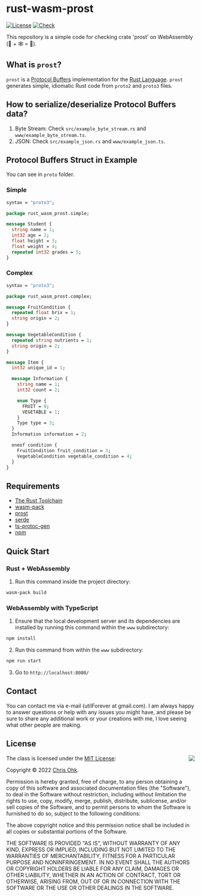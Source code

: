 # rust-wasm-prost

[![License](https://img.shields.io/badge/Licence-MIT-blue.svg)](https://github.com/utilForever/rust-wasm-prost/blob/main/LICENSE) [![Check](https://github.com/utilForever/rust-wasm-prost/actions/workflows/main.yml/badge.svg?branch=main)](https://github.com/utilForever/rust-wasm-prost/actions/workflows/main.yml)

This repository is a simple code for checking crate 'prost' on WebAssembly (🦀 + 🕸️ = 💖).

## What is `prost`?

`prost` is a [Protocol Buffers](https://developers.google.com/protocol-buffers/) implementation for the [Rust Language](https://www.rust-lang.org/). `prost` generates simple, idiomatic Rust code from `proto2` and `proto3` files.

## How to serialize/deserialize Protocol Buffers data?

1. Byte Stream: Check `src/example_byte_stream.rs` and `www/example_byte_stream.ts`.
2. JSON: Check `src/example_json.rs` and `www/example_json.ts`.

## Protocol Buffers Struct in Example

You can see in `proto` folder.

### Simple

```protobuf
syntax = "proto3";

package rust_wasm_prost.simple;

message Student {
  string name = 1;
  int32 age = 2;
  float height = 3;
  float weight = 4;
  repeated int32 grades = 5;
}
```

### Complex

```protobuf
syntax = "proto3";

package rust_wasm_prost.complex;

message FruitCondition {
  repeated float brix = 1;
  string origin = 2;
}

message VegetableCondition {
  repeated string nutrients = 1;
  string origin = 2;
}

message Item {
  int32 unique_id = 1;

  message Information {
    string name = 1;
    int32 count = 2;

    enum Type {
      FRUIT = 0;
      VEGETABLE = 1;
    }
    Type type = 3;
  }
  Information information = 2;

  oneof condition {
    FruitCondition fruit_condition = 3;
    VegetableCondition vegetable_condition = 4;
  }
}

```

## Requirements

* [The Rust Toolchain](https://www.rust-lang.org/tools/install)
* [wasm-pack](https://rustwasm.github.io/wasm-pack/installer/)
* [prost](https://github.com/tokio-rs/prost)
* [serde](https://serde.rs/)
* [ts-protoc-gen](https://github.com/improbable-eng/ts-protoc-gen)
* [npm](https://docs.npmjs.com/getting-started)

## Quick Start

### Rust + WebAssembly

1. Run this command inside the project directory:

```sh
wasm-pack build
```

### WebAssembly with TypeScript

1. Ensure that the local development server and its dependencies are installed by running this command within the `www` subdirectory:
```sh
npm install
```

2. Run this command from within the `www` subdirectory:
```sh
npm run start
```

3. Go to `http://localhost:8080/`

## Contact

You can contact me via e-mail (utilForever at gmail.com). I am always happy to answer questions or help with any issues you might have, and please be sure to share any additional work or your creations with me, I love seeing what other people are making.

## License

<img align="right" src="http://opensource.org/trademarks/opensource/OSI-Approved-License-100x137.png">

The class is licensed under the [MIT License](http://opensource.org/licenses/MIT):

Copyright &copy; 2022 [Chris Ohk](https://github.com/utilForever).

Permission is hereby granted, free of charge, to any person obtaining a copy of this software and associated documentation files (the "Software"), to deal in the Software without restriction, including without limitation the rights to use, copy, modify, merge, publish, distribute, sublicense, and/or sell copies of the Software, and to permit persons to whom the Software is furnished to do so, subject to the following conditions:

The above copyright notice and this permission notice shall be included in all copies or substantial portions of the Software.

THE SOFTWARE IS PROVIDED "AS IS", WITHOUT WARRANTY OF ANY KIND, EXPRESS OR IMPLIED, INCLUDING BUT NOT LIMITED TO THE WARRANTIES OF MERCHANTABILITY, FITNESS FOR A PARTICULAR PURPOSE AND NONINFRINGEMENT. IN NO EVENT SHALL THE AUTHORS OR COPYRIGHT HOLDERS BE LIABLE FOR ANY CLAIM, DAMAGES OR OTHER LIABILITY, WHETHER IN AN ACTION OF CONTRACT, TORT OR OTHERWISE, ARISING FROM, OUT OF OR IN CONNECTION WITH THE SOFTWARE OR THE USE OR OTHER DEALINGS IN THE SOFTWARE.
